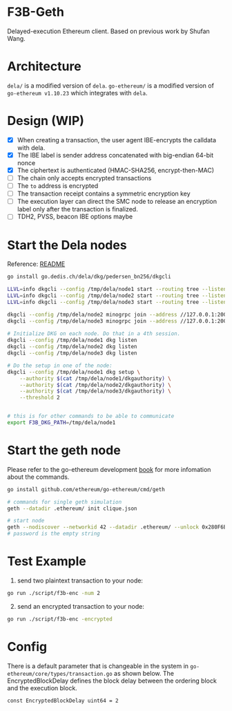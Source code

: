 # F3B-Geth
Delayed-execution Ethereum client.
Based on previous work by Shufan Wang.

# Architecture
`dela/` is a modified version of `dela`.
`go-ethereum/` is a modified version of `go-ethereum v1.10.23` which integrates with `dela`.

# Design (WIP)

- [x] When creating a transaction, the user agent IBE-encrypts the calldata with dela.
- [x] The IBE label is sender address concatenated with big-endian 64-bit nonce
- [x] The ciphertext is authenticated (HMAC-SHA256, encrypt-then-MAC)
- [ ] The chain only accepts encrypted transactions
- [ ] The `to` address is encrypted
- [ ] The transaction receipt contains a symmetric encryption key
- [ ] The execution layer can direct the SMC node to release an encryption label only after the transaction is finalized.
- [ ] TDH2, PVSS, beacon IBE options maybe

# Start the Dela nodes
Reference: [README](dela/dkg/pedersen_bn256/dkgcli/README.md)
```sh
go install go.dedis.ch/dela/dkg/pedersen_bn256/dkgcli

LLVL=info dkgcli --config /tmp/dela/node1 start --routing tree --listen tcp://127.0.0.1:2001 &
LLVL=info dkgcli --config /tmp/dela/node2 start --routing tree --listen tcp://127.0.0.1:2002 &
LLVL=info dkgcli --config /tmp/dela/node3 start --routing tree --listen tcp://127.0.0.1:2003 &

dkgcli --config /tmp/dela/node2 minogrpc join --address //127.0.0.1:2001 $(dkgcli --config /tmp/dela/node1 minogrpc token)
dkgcli --config /tmp/dela/node3 minogrpc join --address //127.0.0.1:2001 $(dkgcli --config /tmp/dela/node1 minogrpc token)
                                   
# Initialize DKG on each node. Do that in a 4th session.
dkgcli --config /tmp/dela/node1 dkg listen
dkgcli --config /tmp/dela/node2 dkg listen
dkgcli --config /tmp/dela/node3 dkg listen

# Do the setup in one of the node:
dkgcli --config /tmp/dela/node1 dkg setup \
    --authority $(cat /tmp/dela/node1/dkgauthority) \
    --authority $(cat /tmp/dela/node2/dkgauthority) \
    --authority $(cat /tmp/dela/node3/dkgauthority) \
    --threshold 2


# this is for other commands to be able to communicate
export F3B_DKG_PATH=/tmp/dela/node1
```
# Start the geth node

Please refer to the go-ethereum development [book](https://goethereumbook.org/) for more infomation about the commands.

```sh
go install github.com/ethereum/go-ethereum/cmd/geth

# commands for single geth simulation
geth --datadir .ethereum/ init clique.json

# start node
geth --nodiscover --networkid 42 --datadir .ethereum/ --unlock 0x280F6B48E4d9aEe0Efdb04EeBe882023357f6434 --mine
# password is the empty string
```

# Test Example

1. send two plaintext transaction to your node:
```sh
go run ./script/f3b-enc -num 2
```

2. send an encrypted transaction to your node:
```sh
go run ./script/f3b-enc -encrypted
```

# Config
There is a default parameter that is changeable in the system in `go-ethereum/core/types/transaction.go` as shown below. The EncryptedBlockDelay defines the block delay between the ordering block and the execution block.
```
const EncryptedBlockDelay uint64 = 2
```
